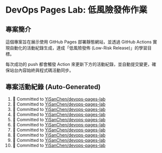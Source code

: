 # DevOps Pages Lab: 低風險發佈作業

## 專案簡介

這個專案旨在展示使用 GitHub Pages 部署靜態網站，並透過 GitHub Actions 實現自動化的活動紀錄生成，達成「低風險發佈 (Low-Risk Release)」的學習目標。

每次成功的 push 都會觸發 Action 來更新下方的活動紀錄，並自動提交變更，確保站台內容始終與程式碼活動同步。

## 專案活動紀錄 (Auto-Generated)

<!--START_SECTION:activity-->
1. 📝 Committed to [YiSanChen/devops-pages-lab](https://github.com/YiSanChen/devops-pages-lab/commit/b6273f178e7c027645441890ce90aa2c85401a5a)
2. 📝 Committed to [YiSanChen/devops-pages-lab](https://github.com/YiSanChen/devops-pages-lab/commit/e4c7e7fd32b070e001956637937a99b9010f0356)
3. 📝 Committed to [YiSanChen/devops-pages-lab](https://github.com/YiSanChen/devops-pages-lab/commit/c5de1640fe3e70623bb43f0068e0ed951c2baf81)
4. 📝 Committed to [YiSanChen/devops-pages-lab](https://github.com/YiSanChen/devops-pages-lab/commit/bb8393998c72116c920f6af4b9ce1285aaf06250)
5. 📝 Committed to [YiSanChen/devops-pages-lab](https://github.com/YiSanChen/devops-pages-lab/commit/047015a061e7404187ce291a031687b4d07850f1)
6. 📝 Committed to [YiSanChen/devops-pages-lab](https://github.com/YiSanChen/devops-pages-lab/commit/cc7a872b57b971da189a1c9d77947f948e8b8cb6)
7. 📝 Committed to [YiSanChen/devops-pages-lab](https://github.com/YiSanChen/devops-pages-lab/commit/5f80d519b2590b184b2281ad6c2a64b75fc71962)
8. 📝 Committed to [YiSanChen/devops-pages-lab](https://github.com/YiSanChen/devops-pages-lab/commit/ef66a560c561b8fe20473d8cbc4b28aaebaa55a3)
9. 📝 Committed to [YiSanChen/devops-pages-lab](https://github.com/YiSanChen/devops-pages-lab/commit/6a1b5db61846d5ed14bcd1078f060e869ef9f07d)
10. 📝 Committed to [YiSanChen/devops-pages-lab](https://github.com/YiSanChen/devops-pages-lab/commit/abd38190da37452800942cf3472dfc750647bec0)
<!--END_SECTION:activity-->


